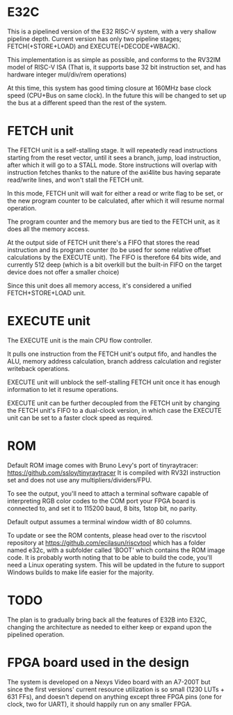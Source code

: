 # E32C
This is a pipelined version of the E32 RISC-V system, with a very shallow pipeline depth.
Current version has only two pipeline stages; FETCH(+STORE+LOAD) and EXECUTE(+DECODE+WBACK).

This implementation is as simple as possible, and conforms to the RV32IM model of RISC-V ISA
(That is, it supports base 32 bit instruction set, and has hardware integer mul/div/rem operations)

At this time, this system has good timing closure at 160MHz base clock speed (CPU+Bus on same clock).
In the future this will be changed to set up the bus at a different speed than the rest of the system.

# FETCH unit
The FETCH unit is a self-stalling stage. It will repeatedly read instructions starting from the
reset vector, until it sees a branch, jump, load instruction, after which it will go
to a STALL mode. Store instructions will overlap with instruction fetches thanks to the
nature of the axi4lite bus having separate read/write lines, and won't stall the FETCH unit.

In this mode, FETCH unit will wait for either a read or write flag to be set, or the new program
counter to be calculated, after which it will resume normal operation.

The program counter and the memory bus are tied to the FETCH unit, as it does all the memory access.

At the output side of FETCH unit there's a FIFO that stores the read instruction and its program
counter (to be used for some relative offset calculations by the EXECUTE unit). The FIFO is therefore
64 bits wide, and currently 512 deep (which is a bit overkill but the built-in FIFO on the target device
does not offer a smaller choice)

Since this unit does all memory access, it's considered a unified FETCH+STORE+LOAD unit.

# EXECUTE unit
The EXECUTE unit is the main CPU flow controller.

It pulls one instruction from the FETCH unit's output fifo, and handles the ALU, memory address calculation,
branch address calculation and register writeback operations.

EXECUTE unit will unblock the self-stalling FETCH unit once it has enough information to let it resume
operations.

EXECUTE unit can be further decoupled from the FETCH unit by changing the FETCH unit's FIFO to a dual-clock
version, in which case the EXECUTE unit can be set to a faster clock speed as required.

# ROM
Default ROM image comes with Bruno Levy's port of tinyraytracer: https://github.com/ssloy/tinyraytracer
It is compiled with RV32I instruction set and does not use any multipliers/dividers/FPU.

To see the output, you'll need to attach a terminal software capable of interpreting RGB color codes to
the COM port your FPGA board is connected to, and set it to 115200 baud, 8 bits, 1stop bit, no parity.

Default output assumes a terminal window width of 80 columns.

To update or see the ROM contents, please head over to the riscvtool repository at https://github.com/ecilasun/riscvtool
which has a folder named e32c, with a subfolder called 'BOOT' which contains the ROM image code. It is
probably worth noting that to be able to build the code, you'll need a Linux operating system. This will
be updated in the future to support Windows builds to make life easier for the majority.

# TODO
The plan is to gradually bring back all the features of E32B into E32C, changing the architecture as needed
to either keep or expand upon the pipelined operation.

# FPGA board used in the design
The system is developed on a Nexys Video board with an A7-200T but since the first versions' current resource
utilization is so small (1230 LUTs + 631 FFs), and doesn't depend on anything except three FPGA pins (one for
clock, two for UART), it should happily run on any smaller FPGA.
